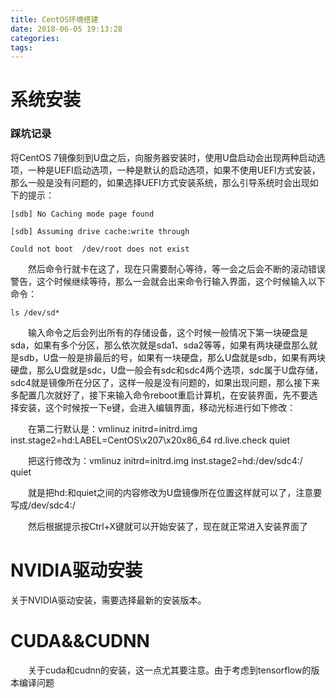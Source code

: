 ```yaml
---
title: CentOS环境搭建
date: 2018-06-05 19:13:28
categories:
tags:
---
```


# 系统安装
### 踩坑记录
将CentOS 7镜像刻到U盘之后，向服务器安装时，使用U盘启动会出现两种启动选项，一种是UEFI启动选项，一种是默认的启动选项，如果不使用UEFI方式安装，那么一般是没有问题的，如果选择UEFI方式安装系统，那么引导系统时会出现如下的提示：

    [sdb] No Caching mode page found

    [sdb] Assuming drive cache:write through

    Could not boot  /dev/root does not exist

　　然后命令行就卡在这了，现在只需要耐心等待，等一会之后会不断的滚动错误警告，这个时候继续等待，那么一会就会出来命令行输入界面，这个时候输入以下命令：

    ls /dev/sd*

　　输入命令之后会列出所有的存储设备，这个时候一般情况下第一块硬盘是sda，如果有多个分区，那么依次就是sda1、sda2等等，如果有两块硬盘那么就是sdb，U盘一般是排最后的号，如果有一块硬盘，那么U盘就是sdb，如果有两块硬盘，那么U盘就是sdc，U盘一般会有sdc和sdc4两个选项，sdc属于U盘存储，sdc4就是镜像所在分区了，这样一般是没有问题的，如果出现问题，那么接下来多配置几次就好了，接下来输入命令reboot重启计算机，在安装界面，先不要选择安装，这个时候按一下e键，会进入编辑界面，移动光标进行如下修改：

　　在第二行默认是：vmlinuz initrd=initrd.img inst.stage2=hd:LABEL=CentOS\x207\x20x86_64 rd.live.check quiet

　　把这行修改为：vmlinuz initrd=initrd.img inst.stage2=hd:/dev/sdc4:/ quiet

　　就是把hd:和quiet之间的内容修改为U盘镜像所在位置这样就可以了，注意要写成/dev/sdc4:/

　　然后根据提示按Ctrl+X键就可以开始安装了，现在就正常进入安装界面了

# NVIDIA驱动安装
关于NVIDIA驱动安装，需要选择最新的安装版本。




# CUDA&&CUDNN
　　关于cuda和cudnn的安装，这一点尤其要注意。由于考虑到tensorflow的版本编译问题